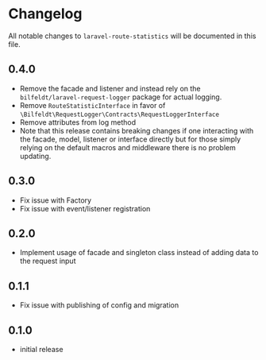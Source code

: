 # Changelog

All notable changes to `laravel-route-statistics` will be documented in this file.

## 0.4.0

- Remove the facade and listener and instead rely on the `bilfeldt/laravel-request-logger` package for actual logging.
- Remove `RouteStatisticInterface` in favor of `\Bilfeldt\RequestLogger\Contracts\RequestLoggerInterface`
- Remove attributes from log method
- Note that this release contains breaking changes if one interacting with the facade, model, listener or interface directly but for those simply relying on the default macros and middleware there is no problem updating.

## 0.3.0

- Fix issue with Factory
- Fix issue with event/listener registration

## 0.2.0

- Implement usage of facade and singleton class instead of adding data to the request input

## 0.1.1

- Fix issue with publishing of config and migration

## 0.1.0

- initial release
